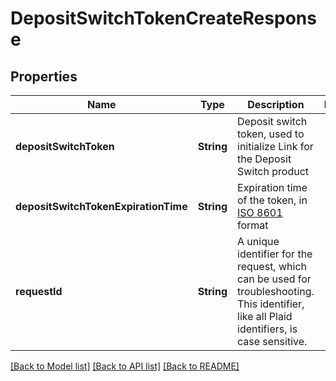 # DepositSwitchTokenCreateResponse

## Properties
Name | Type | Description | Notes
------------ | ------------- | ------------- | -------------
**depositSwitchToken** | **String** | Deposit switch token, used to initialize Link for the Deposit Switch product | 
**depositSwitchTokenExpirationTime** | **String** | Expiration time of the token, in [ISO 8601](https://wikipedia.org/wiki/ISO_8601) format | 
**requestId** | **String** | A unique identifier for the request, which can be used for troubleshooting. This identifier, like all Plaid identifiers, is case sensitive. | 

[[Back to Model list]](../README.md#documentation-for-models) [[Back to API list]](../README.md#documentation-for-api-endpoints) [[Back to README]](../README.md)


